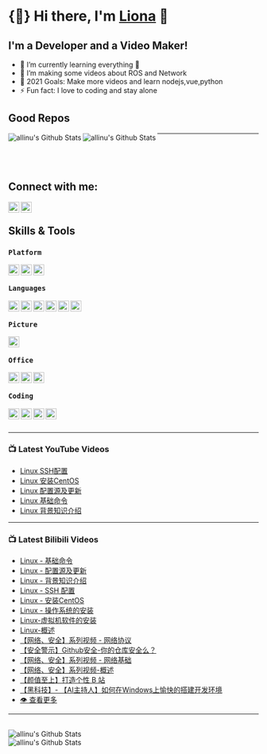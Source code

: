 # {🌼} Hi there, I'm [Liona][website] 👋

## I'm a Developer and a Video Maker!

- 🌱 I’m currently learning everything 🤣
- 👯 I’m making some videos about ROS and Network
- 🥅 2021 Goals: Make more videos and learn nodejs,vue,python
- ⚡ Fun fact: I love to coding and stay alone

## Good Repos

[<img align="left" alt="allinu's Github Stats" src="https://github-readme-stats.vercel.app/api/pin/?username=allinu&repo=Video_Maker&hide_border=true" />](https://allinu.github.io/Video_Maker/)

[<img align="left" alt="allinu's Github Stats" src="https://github-readme-stats.vercel.app/api/pin/?username=allinu&repo=allinu.github.io&hide_border=true" />](https://allinu.github.io/home)

---

<br />
<br />
<br />


## Connect with me:

[<img align="left" alt="Liona | Github" width="22px" src="https://cdn.jsdelivr.net/npm/simple-icons@v3/icons/github.svg" />][website]


[<img align="left" alt="Liona | Bilibili" width="22px" src="https://cdn.jsdelivr.net/npm/simple-icons@3.4.0/icons/bilibili.svg" />][bilibili]

<br />

## Skills & Tools

### `Platform`

<img align="left" alt="linux" width="22px" src="https://cdn.jsdelivr.net/npm/simple-icons@3.4.0/icons/linux.svg" />
<img align="left" alt="Mac" width="22px" src="https://cdn.jsdelivr.net/npm/simple-icons@3.4.0/icons/apple.svg" />
<img align="left" alt="windows" width="22px" src="https://cdn.jsdelivr.net/npm/simple-icons@3.4.0/icons/windows.svg" />

<br />


### `Languages`

<img align="left" alt="markdown" width="22px" src="https://cdn.jsdelivr.net/npm/simple-icons@3.4.0/icons/markdown.svg" />
<img align="left" alt="python" width="22px" src="https://cdn.jsdelivr.net/npm/simple-icons@3.4.0/icons/python.svg" />
<img align="left" alt="docker" width="22px" src="https://cdn.jsdelivr.net/npm/simple-icons@3.4.0/icons/docker.svg" />
<img align="left" alt="html" width="22px" src="https://cdn.jsdelivr.net/npm/simple-icons@3.4.0/icons/html5.svg" />
<img align="left" alt="css" width="22px" src="https://cdn.jsdelivr.net/npm/simple-icons@3.4.0/icons/css3.svg" />
<img align="left" alt="js" width="22px" src="https://cdn.jsdelivr.net/npm/simple-icons@3.4.0/icons/javascript.svg" />


<br />

### `Picture`

<img align="left" alt="ps" width="22px" src="https://cdn.jsdelivr.net/npm/simple-icons@3.4.0/icons/adobephotoshop.svg" />

<br />

### `Office`

<img align="left" alt="word" width="22px" src="https://cdn.jsdelivr.net/npm/simple-icons@3.4.0/icons/microsoftword.svg" />
<img align="left" alt="excel" width="22px" src="https://cdn.jsdelivr.net/npm/simple-icons@3.4.0/icons/microsoftexcel.svg" />
<img align="left" alt="ppt" width="22px" src="https://cdn.jsdelivr.net/npm/simple-icons@3.4.0/icons/microsoftpowerpoint.svg" />

<br />

###  `Coding`

<img align="left" alt="code" width="22px" src="https://cdn.jsdelivr.net/npm/simple-icons@3.4.0/icons/visualstudiocode.svg" />
<img align="left" alt="code" width="22px" src="https://cdn.jsdelivr.net/npm/simple-icons@3.4.0/icons/sublimetext.svg" />
<img align="left" alt="code" width="22px" src="https://cdn.jsdelivr.net/npm/simple-icons@3.4.0/icons/pycharm.svg" />
<img align="left" alt="code" width="22px" src="https://cdn.jsdelivr.net/npm/simple-icons@3.4.0/icons/vim.svg" />

<br />
<br />

---

### 📺 Latest YouTube Videos
<!-- YOUTUBE:START -->
- [Linux SSH配置](https://www.youtube.com/watch?v=3teN40xe8Lc)
- [Linux 安装CentOS](https://www.youtube.com/watch?v=duOlCaLglUQ)
- [Linux 配置源及更新](https://www.youtube.com/watch?v=cqNhvVPeuNU)
- [Linux 基础命令](https://www.youtube.com/watch?v=2r3ea5IEzG8)
- [Linux 背景知识介绍](https://www.youtube.com/watch?v=bzkJUP5jZQo)
<!-- YOUTUBE:END -->

---

### 📺 Latest Bilibili Videos
<!-- BILIBILI:START -->
- [Linux - 基础命令](https://www.bilibili.com/video/BV1xA411Y7dT)
- [Linux - 配置源及更新](https://www.bilibili.com/video/BV1ch411d7fP)
- [Linux - 背景知识介绍](https://www.bilibili.com/video/BV1f54y1v77s)
- [Linux - SSH 配置](https://www.bilibili.com/video/BV1xC4y1b7uh)
- [Linux - 安装CentOS](https://www.bilibili.com/video/BV1ZD4y1m7jb)
- [Linux - 操作系统的安装](https://www.bilibili.com/video/BV1iK411J7fb)
- [Linux-虚拟机软件的安装](https://www.bilibili.com/video/BV1Zp4y1i7xo)
- [Linux-概述](https://www.bilibili.com/video/BV1a54y1q7fh)
- [【网络、安全】系列视频 - 网络协议](https://www.bilibili.com/video/BV1DZ4y1u7ti)
- [【安全警示】Github安全-你的仓库安全么？](https://www.bilibili.com/video/BV1Vt4y1X7NF)
- [【网络、安全】系列视频 - 网络基础](https://www.bilibili.com/video/BV1n5411a7fJ)
- [【网络、安全】系列视频-概述](https://www.bilibili.com/video/BV1i54y1v7WQ)
- [【颜值至上】打造个性 B 站](https://www.bilibili.com/video/BV1ff4y1m7CY)
- [【黑科技】- 【AI主持人】如何在Windows上愉快的搭建开发环境](https://www.bilibili.com/video/BV1Mz41187rF)
- [ 👁 查看更多](https://space.bilibili.com/226944104)
<!-- BILIBILI:END -->

---
<br />

<img align="left" alt="allinu's Github Stats" src="https://github-readme-stats.vercel.app/api?username=allinu&show_icons=true&hide_border=true" />

<br/>

<img align="left" alt="allinu's Github Stats" src="https://github-readme-stats.vercel.app/api/top-langs/?username=allinu&hide_border=true&layout=compact" />



[website]: https://allinu.github.io/
[bilibili]: https://space.bilibili.com/226944104
